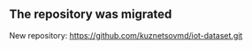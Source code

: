 The repository was migrated
---------------------------
New repository: https://github.com/kuznetsovmd/iot-dataset.git
